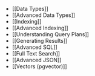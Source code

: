 - [[Data Types]]
- [[Advanced Data Types]]
- [[Indexing]]
- [[Advanced Indexing]]
- [[Understanding Query Plans]]
- [[Generating Results]]
- [[Advanced SQL]]
- [[Full Text Search]]
- [[Advanced JSON]]
- [[Vectors (pgvector)]]
